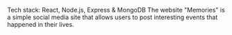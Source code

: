 
Tech stack:  React, Node.js, Express & MongoDB 
 The website "Memories" is a simple social media site that allows users to post interesting events that happened in their lives.

